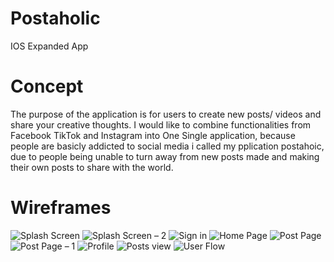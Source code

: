 # Postaholic
IOS Expanded App

# Concept
The purpose of the application is for users to
create new posts/ videos and share your creative thoughts.
I would like to combine functionalities from
Facebook TikTok and Instagram into One Single 
application, because people are basicly addicted to social media
i called my pplication postahoic, due to people being unable to turn away from new posts
made and making their own posts to share with the world.

# Wireframes
![Splash Screen](https://user-images.githubusercontent.com/55394634/134470373-6263023c-6e1c-432e-bf20-732857cf3174.png)
![Splash Screen – 2](https://user-images.githubusercontent.com/55394634/134470402-f7d0f1aa-8005-4b0f-9bcd-9e2598a6b128.png)
![Sign in](https://user-images.githubusercontent.com/55394634/134470410-9546d17f-32ae-4c4c-b4d5-f48ef1769278.png)
![Home Page](https://user-images.githubusercontent.com/55394634/134470426-7090c712-90b8-474d-a3f6-4a2e227544ee.png)
![Post Page](https://user-images.githubusercontent.com/55394634/134470442-48ca6b99-abd8-412e-a9dd-99831f404700.png)
![Post Page – 1](https://user-images.githubusercontent.com/55394634/134470451-ea9266a0-7ecb-41d6-ae72-38fef5d93119.png)
![Profile](https://user-images.githubusercontent.com/55394634/134470460-4db28771-120d-4bd8-bf93-3e45e113f819.png)
![Posts view](https://user-images.githubusercontent.com/55394634/134470481-54c59393-c815-45ef-bde3-5068cfb076b9.png)
![User Flow](https://user-images.githubusercontent.com/55394634/134470496-f932cd88-5ca6-417d-9746-a8050fad5ed8.png)
